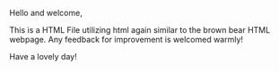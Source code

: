 Hello and welcome,

This is a HTML File utilizing html again similar to the brown bear HTML webpage.
Any feedback for improvement is welcomed warmly!

Have a lovely day!
